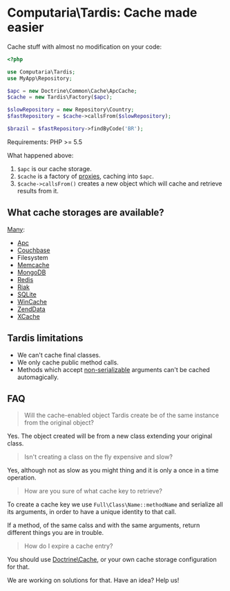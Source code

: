 # Computaria\Tardis: Cache made easier

Cache stuff with almost no modification on your code:

```php
<?php

use Computaria\Tardis;
use MyApp\Repository;

$apc = new Doctrine\Common\Cache\ApcCache;
$cache = new Tardis\Factory($apc);

$slowRepository = new Repository\Country;
$fastRepository = $cache->callsFrom($slowRepository);

$brazil = $fastRepository->findByCode('BR');
```

Requirements: PHP >= 5.5

What happened above:

1. `$apc` is our cache storage.
2. `$cache` is a factory of [proxies][proxy], caching into `$apc`.
3. `$cache->callsFrom()` creates a new object which will cache and
   retrieve results from it.

## What cache storages are available?

[Many][doctrine-cache]:

- [Apc](http://php.net/apc)
- [Couchbase](http://www.couchbase.com/)
- Filesystem
- [Memcache](http://php.net/manual/en/book.memcached.php)
- [MongoDB](https://www.mongodb.org/)
- [Redis](http://redis.io/)
- [Riak](http://basho.com/riak/)
- [SQLite](https://sqlite.org/)
- [WinCache](http://php.net/wincache)
- [ZendData](http://files.zend.com/help/Zend-Server/content/data_cache_component.htm)
- [XCache](http://xcache.lighttpd.net/)

## Tardis limitations

- We can't cache final classes.
- We only cache public method calls.
- Methods which accept [non-serializable][serialize] arguments can't
  be cached automagically.

## FAQ

> Will the cache-enabled object Tardis create be of the same instance
  from the original object?

Yes. The object created will be from a new class extending your original
class.

> Isn't creating a class on the fly expensive and slow?

Yes, although not as slow as you might thing and it is only a once in a
time operation.

> How are you sure of what cache key to retrieve?

To create a cache key we use `Full\Class\Name::methodName` and serialize
all its arguments, in order to have a unique identity to that call.

If a method, of the same calss and with the same arguments, return different
things you are in trouble.

> How do I expire a cache entry?

You should use [Doctrine\Cache][doctrine-cache], or your own cache storage
configuration for that.

We are working on solutions for that. Have an idea? Help us!

[proxy]: http://sourcemaking.com/design_patterns/proxy
[doctrine-cache]: https://github.com/doctrine/cache
[serialize]: http://php.net/serialize
